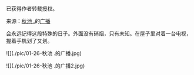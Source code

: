 已获得作者转载授权。

来源：[秋池 .](https://www.douban.com/people/62998137/status/2772553286/)的[广播](https://www.douban.com/people/62998137/status/2774916463/)

会永远记得这段特殊的日子。外面没有硝烟，只有未知。在屋子里对着一台电视，握着手机划了又划。  

![](./pic/01-26-秋池 .的广播.jpg)

![](./pic/01-26-秋池 .的广播2.jpg)